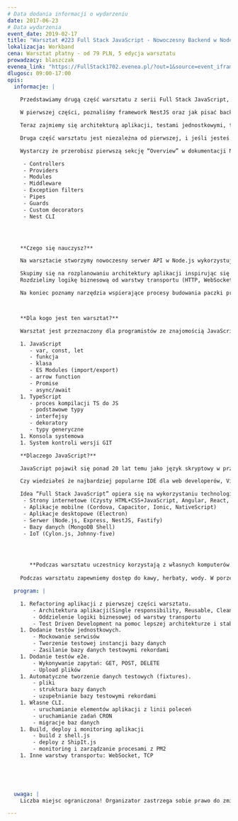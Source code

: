 ```yaml
---
# Data dodania informacji o wydarzeniu
date: 2017-06-23
# Data wydarzenia
event_date: 2019-02-17
title: "Warsztat #223 Full Stack JavaScript - Nowoczesny Backend w Node.js i TypeScript cz.2"
lokalizacja: Workband
cena: Warsztat płatny - od 79 PLN, 5 edycja warsztatu
prowadzacy: blaszczak
evenea_link: "https://FullStack1702.evenea.pl/?out=1&source=event_iframe"
dlugosc: 09:00-17:00
opis:
  informacje: |
    
    Przedstawiamy drugą część warsztatu z serii Full Stack JavaScript, w którym zapoznamy się z serwerowym wykorzystaniem JavaScript.

    W pierwszej części, poznaliśmy framework NestJS oraz jak pisać backend w TypeScript.

    Teraz zajmiemy się architekturą aplikacji, testami jednostkowymi, testami e2e, infrastrukturą i deploymentem aplikacji napisanych w Node.js.

    Druga część warsztatu jest niezależna od pierwszej, i jeśli jesteś bardziej doświadczonym programistą, możesz samemu nadrobić materiał, który będzie wymagany do zrozumienia ćwiczeń w części drugiej. 

    Wystarczy że przerobisz pierwszą sekcję “Overview” w dokumentacji NestJS: https://docs.nestjs.com/first-steps. Następujące punkty:

     - Controllers
     - Providers
     - Modules
     - Middleware
     - Exception filters
     - Pipes
     - Guards
     - Custom decorators
     - Nest CLI




    **Czego się nauczysz?**

    Na warsztacie stworzymy nowoczesny serwer API w Node.js wykorzystując framework NestJS. Będziemy pisali w TypeScript gdyż pozwala on nam na zastosowanie najnowszej wersji ECMAScript, a statyczne typowanie pomoże nam w utrzymaniu aplikacji na wysokim poziomie niezawodności i przejrzystości kodu.

    Skupimy się na rozplanowaniu architektury aplikacji inspirując się zasadami Clean Architecture. Zobaczymy jak pisanie testów wymusza dobre praktyki w kodzie.
    Rozdzielimy logikę biznesową od warstwy transportu (HTTP, WebSocket, TCP, CLI).

    Na koniec poznamy narzędzia wspierające procesy budowania paczki produkcyjnej aplikacji, deploy i monitoring aplikacji na serwerze produkcyjnym.



    **Dla kogo jest ten warsztat?**

    Warsztat jest przeznaczony dla programistów ze znajomością JavaScript i TypeScript w zakresie podstawowym. Zagadnienia które będą używane ale nie omawiane na warsztacie:

    1. JavaScript
       - var, const, let
       - funkcja
       - klasa
       - ES Modules (import/export)
       - arrow function
       - Promise
       - async/await
    1. TypeScript
       - proces kompilacji TS do JS
       - podstawowe typy
       - interfejsy
       - dekoratory
       - typy generyczne
    1. Konsola systemowa
    1. System kontroli wersji GIT

    **Dlaczego JavaScript?**

    JavaScript pojawił się ponad 20 lat temu jako język skryptowy w przeglądarkach internetowych, czyli po stronie klienta. Później zawitał też po stronie serwera jako Node.js, a dalszy jego rozwój pozwala nam dziś budować aplikacje mobilne, desktopowe, programować bazy danych a nawet roboty.

    Czy wiedziałeś że najbardziej popularne IDE dla web developerów, Visual Studio Code jest napisane w TypeScript HTML i CSS ?

    Idea “Full Stack JavaScript” opiera się na wykorzystaniu technologii webowych, HTML, CSS i JavaScript we wszystkich etapach budowy aplikacji:
     - Strony internetowe (Czysty HTML+CSS+JavaScript, Angular, React, Vue)
     - Aplikacje mobilne (Cordova, Capacitor, Ionic, NativeScript)
     - Aplikacje desktopowe (Electron)
     - Serwer (Node.js, Express, NestJS, Fastify)
     - Bazy danych (MongoDB Shell)
     - IoT (Cylon.js, Johnny-five)




       **Podczas warsztatu uczestnicy korzystają z własnych komputerów.**
    
    Podczas warsztatu zapewniemy dostęp do kawy, herbaty, wody. W porze obiadowej zapewniamy pizzę w wersji mięsnej lub wegatariańskiej.

  program: |

    1. Refactoring aplikacji z pierwszej części warsztatu.
        - Architektura aplikacji(Single responsibility, Reusable, Clean Architecture)
        - Oddzielenie logiki biznesowej od warstwy transportu
        - Test Driven Development na pomoc lepszej architekturze i stabilności
    1. Dodanie testów jednostkowych.
        - Mockowanie serwisów
        - Tworzenie testowej instancji bazy danych
        - Zasilanie bazy danych testowymi rekordami
    1. Dodanie testów e2e.
        - Wykonywanie zapytań: GET, POST, DELETE
        - Upload plików
    1. Automatyczne tworzenie danych testowych (fixtures).
        - pliki
        - struktura bazy danych
        - uzupełnianie bazy testowymi rekordami
    1. Własne CLI.
        - uruchamianie elementów aplikacji z linii poleceń
        - uruchamianie zadań CRON
        - migracje baz danych
    1. Build, deploy i monitoring aplikacji
        - build z shell.js
        - deploy z ShipIt.js
        - monitoring i zarządzanie procesami z PM2
    1. Inne warstwy transportu: WebSocket, TCP


    
    

  uwaga: |
    Liczba miejsc ograniczona! Organizator zastrzega sobie prawo do zmiany lokalizacji wydarzenia oraz jego odwołania w przypadku niezgłoszenia się minimalnej liczby uczestników.

---
```

